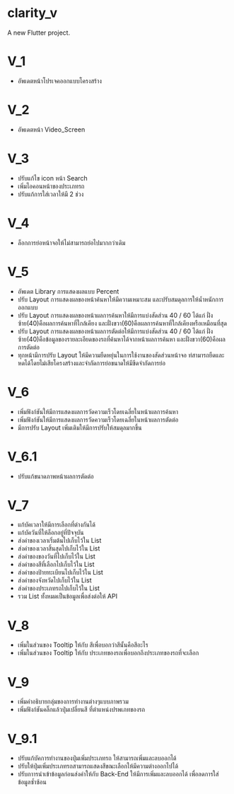# clarity_v

A new Flutter project.

# V_1
 - อัพเดตหน้าโปรเจคออกแบบโครงสร้าง

# V_2
 - อัพเดตหน้า Video_Screen

# V_3
 - ปรับแก้ไข icon หน้า Search
 - เพิ่มไอคอนหน้าของประเภทรถ
 - ปรับแก้การใส่เวลาให้มี 2 ช่วง

# V_4
 - ล็อกการย่อหน้าจอให้ไม่สามารถย่อไปมากกว่าเดิม

# V_5
 - อัพเดต Library การแสดงผลแบบ Percent 
 - ปรับ Layout การแสดงผลของหน้าค้นหาให้มีความเหมาะสม และปรับสมดุลการให้น้ำหนักการออกแบบ
 - ปรับ Layout การแสดงผลของหน้าผลการค้นหาให้มีการแบ่งสัดส่วน 40 / 60 ได้แก่ ฝั่งซ้าย(40)คือผลการค้นหาที่ใกล้เคียง และฝั่งขวา(60)คือผลการค้นหาที่ใกล้เคียงหรือเหมือนที่สุด
 - ปรับ Layout การแสดงผลของหน้าผลการตัดต่อให้มีการแบ่งสัดส่วน 40 / 60 ได้แก่ ฝั่งซ้าย(40)คือข้อมูลของรายละเอียดของรถที่ค้นหาได้จากหน้าผลการค้นหา และฝั่งขวา(60)คือผลการตัดต่อ
 - ทุกหน้ามีการปรับ Layout ให้มีความยืดหยุ่นในการใช้งานของสัดส่วนหน้าจอ ท่สามารถยืดและหดได้โดยไม่เสียโครงสร้างและจำกัดการย่อขนาดให้มีขีดจำกัดการย่อ

# V_6
 - เพิ่มฟังก์ชันให้มีการแสดงผลการวัดความเร็วโดยเฉลี่ยในหน้าผลการค้นหา
 - เพิ่มฟังก์ชันให้มีการแสดงผลการวัดความเร็วโดยเฉลี่ยในหน้าผลการตัดต่อ
 - มีการปรับ Layout เพิ่มเติมให้มีการปรับให้สมดุลมากขึ้น
# V_6.1
 - ปรับแก้ขนาดภาพหน้าผลการตัดต่อ

# V_7
 - แก้บัคเวลาให้มีการเลือกที่ต่างกันได้
 - แก้บัควันที่ให้ล็อกอยู่ที่ปัจจุบัน
 - ส่งค่าของเวลาเริ่มต้นไปเก็บไว้ใน List
 - ส่งค่าของเวลาสิ้นสุดไปเก็บไว้ใน List
 - ส่งค่าของของวันที่ไปเก็บไว้ใน List
 - ส่งค่าของสีที่เลือกไปเก็บไว้ใน List
 - ส่งค่าของป้ายทะเบียนไปเก็บไว้ใน List
 - ส่งค่าของจังหวัดไปเก็บไว้ใน List
 - ส่งค่าของประเภทรถไปเก็บไว้ใน List
 - รวม List ทั้งหมดเป็นข้อมูลเพื่อส่งต่อให้ API

# V_8
 - เพิ่มในส่วนของ Tooltip ให้กับ สีเพื่อบอกว่าสีนั้นคือสีอะไร
 - เพิ่มในส่วนของ Tooltip ให้กับ ประเภทของรถเพื่อบอกถึงประเภทของรถที่จะเลือก

# V_9
 - เพิ่มคำอธิบายกลุ่มของการทำงานต่างๆแบบภาพรวม
 - เพิ่มฟังก์ชันคลิ๊กแล้วปุ่มเปลี่ยนสี ที่ตำแหน่งปรพเภทของรถ

# V_9.1
 - ปรับแก้บัคการทำงานของปุ่มเพิ่มประเภทรถ ให้สามารถเพิ่มและลบออกได้
 - ปรับให้ปุ่มเพิ่มประเภทรถสามารถแสดงสีขณะเลือกให้มีความต่างออกไปได้
 - ปรับกาารนำเข้าข้อมูลก่อนส่งค่าให้กับ Back-End ให้มีการเพิ่มและลบออกได้ เพื่อลดการใส่ข้อมูลซ้ำซ้อน
